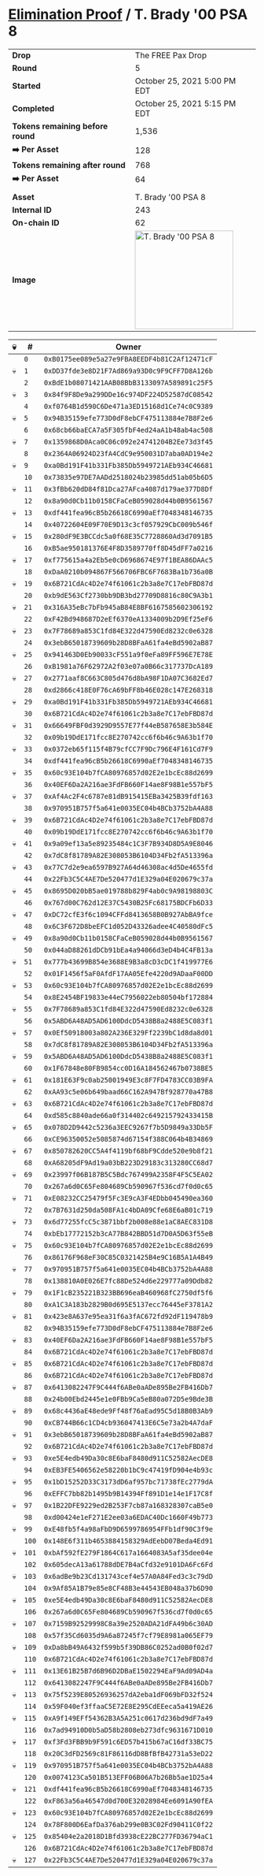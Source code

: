 # [Elimination Proof](./readme.md) / T. Brady &#039;00 PSA 8

|||
|---|---|
| **Drop** | The FREE Pax Drop |
| **Round** | 5 |
| **Started** | October 25, 2021 5:00 PM EDT |
| **Completed** | October 25, 2021 5:15 PM EDT |
| **Tokens remaining before round** | 1,536 |
| **➡️ Per Asset** | 128 |
| **Tokens remaining after round** | 768 |
| **➡️ Per Asset** | 64 |
| | |
| **Asset** | T. Brady &#039;00 PSA 8 |
| **Internal ID** | 243 |
| **On-chain ID** | 62 |
| **Image** | <img src="https://tcdn.blokpax.com/94aa4804-2e29-4935-b708-d9ac496662ee/55418692dbc32385cc87c5b511e638efef6baa8673c84979538ed3e8318d9881.jpg" height="200" alt="T. Brady &#039;00 PSA 8" /> |


| 💀 | # | Owner |
| --- | --- | --- |
|  | `0` | `0xB0175ee089e5a27e9FBA8EEDF4b81C2Af12471cF` |
| 💀 | `1` | `0xDD37fde3e8D21F7Ad869a93D0c9F9CFF7D8A126b` |
|  | `2` | `0xBdE1b08071421AAB08BbB3133097A589891c25F5` |
| 💀 | `3` | `0x84f9F8De9a299DDe16c974DF224D52587dC08542` |
|  | `4` | `0xf0764B1d590C6De471a3ED15168d1Ce74c0C9389` |
| 💀 | `5` | `0x94B35159efe773D0dF8ebCF475113884e7B8F2e6` |
|  | `6` | `0x68cb66baECA7a5F305fbF4ed24aA1b48ab4ac508` |
| 💀 | `7` | `0x1359868D0Aca0C06c092e24741204B2Ee73d3f45` |
|  | `8` | `0x2364A06924D23fA4CdC9e950031D7aba0AD194e2` |
| 💀 | `9` | `0xa0Bd191F41b331Fb385Db5949721AEb934C46681` |
|  | `10` | `0x73835e97DE7AADd2518024b23985dd51ab05b6D5` |
| 💀 | `11` | `0x3fBb620dD84f81Dca27AFca4087d179ae377D8Df` |
|  | `12` | `0x8a90d0Cb11b0158CFaCeB059028d44b0B9561567` |
| 💀 | `13` | `0xdf441fea96cB5b26618C6990aEf7048348146735` |
|  | `14` | `0x40722604E09F70E9D13c3cf057929CbC009b546f` |
| 💀 | `15` | `0x280dF9E3BCCdc5a0f68E35C7728860Ad3d7091B5` |
|  | `16` | `0xB5ae950181376E4F8D3589770ff8D45dFF7a0216` |
| 💀 | `17` | `0xf775615a4a2Eb5e0cD6968674E97f1BEA86DAAc5` |
|  | `18` | `0xDaA0210b094867F566706FBC6F7683Ba1b736a0B` |
| 💀 | `19` | `0x6B721CdAc4D2e74f61061c2b3a8e7C17ebFBD87d` |
|  | `20` | `0xb9dE563Cf2730bb9DB3bd27709D8816c80C9A3b1` |
| 💀 | `21` | `0x316A35eBc7bFb945aB84E8BF6167585602306192` |
|  | `22` | `0xF42Bd948687D2eEf6370eA1334009b2D9Ef25eF6` |
| 💀 | `23` | `0x7F78689a853C1fd84E322d47590Ed8232c0e6328` |
|  | `24` | `0x3ebB65018739609b28D8BFaA61fa4eBd5902aB87` |
| 💀 | `25` | `0x941463D0Eb90033cF551a9f0eFa89FF596E7E78E` |
|  | `26` | `0xB1981a76F62972A2f03e07a0B66c317737DcA189` |
| 💀 | `27` | `0x2771aaf8C663C805d476d8bA98F1DA07C3682Ed7` |
|  | `28` | `0xd2866c418E0F76cA69bFF8b46E028c147E268318` |
| 💀 | `29` | `0xa0Bd191F41b331Fb385Db5949721AEb934C46681` |
|  | `30` | `0x6B721CdAc4D2e74f61061c2b3a8e7C17ebFBD87d` |
| 💀 | `31` | `0x66649FBF0d3929D9557E77f44eB587658E3b584E` |
|  | `32` | `0x09b19DdE171fcc8E270742cc6f6b46c9A63b1f70` |
| 💀 | `33` | `0x0372eb65f115f4B79cfCC7F9Dc796E4F161Cd7F9` |
|  | `34` | `0xdf441fea96cB5b26618C6990aEf7048348146735` |
| 💀 | `35` | `0x60c93E104b7fCA80976857d02E2e1bcEc88d2699` |
|  | `36` | `0x40EF6Da2A216ae3FdFB660F14ae8F98B1e557bF5` |
| 💀 | `37` | `0xAf4Ac2F4c6787e81dB915415EBa3425B39fdf163` |
|  | `38` | `0x970951B757f5a641e0035EC04b4BCb3752bA4A88` |
| 💀 | `39` | `0x6B721CdAc4D2e74f61061c2b3a8e7C17ebFBD87d` |
|  | `40` | `0x09b19DdE171fcc8E270742cc6f6b46c9A63b1f70` |
| 💀 | `41` | `0x9a09ef13a5e89235484c1C3F7B934D8D5A9E8046` |
|  | `42` | `0x7dC8f81789A82E308053B6104D34Fb2fA513396a` |
| 💀 | `43` | `0x77C7d2e9ea6597B927A64d46308ac4d5De4655fd` |
|  | `44` | `0x22Fb3C5C4AE7De520477d1E329a04E020679c37a` |
| 💀 | `45` | `0x8695D020bB5ae019788b829F4ab0c9A98198803C` |
|  | `46` | `0x767d00C762d12E37C5430B25Fc68175BDCFb6D33` |
| 💀 | `47` | `0xDC72cfE3f6c1094CFFd8413658B0B927AbBA9fce` |
|  | `48` | `0x6C3F672D8beEFC1d052D43326adee4C40580dFc5` |
| 💀 | `49` | `0x8a90d0Cb11b0158CFaCeB059028d44b0B9561567` |
|  | `50` | `0x044aD88261dDCb91bEa4a94066d3eD4b4C4FB13a` |
| 💀 | `51` | `0x777b43699B854e3688E9B3a8cD3cDC1f419977E6` |
|  | `52` | `0x01F1456f5aF0AfdF17AA05Efe4220d9ADaaF00DD` |
| 💀 | `53` | `0x60c93E104b7fCA80976857d02E2e1bcEc88d2699` |
|  | `54` | `0x8E2454BF19833e44eC7956022eb80504bf172884` |
| 💀 | `55` | `0x7F78689a853C1fd84E322d47590Ed8232c0e6328` |
|  | `56` | `0x5ABD6A48AD5AD6100DdcD5438B8a2488E5C083f1` |
| 💀 | `57` | `0x0Ef50918003a802A236E329Ff2239bC1d8da8d01` |
|  | `58` | `0x7dC8f81789A82E308053B6104D34Fb2fA513396a` |
| 💀 | `59` | `0x5ABD6A48AD5AD6100DdcD5438B8a2488E5C083f1` |
|  | `60` | `0x1F67848e80FB9854cc0D16A184562467b0738BE5` |
| 💀 | `61` | `0x181E63F9c0ab25001949E3c8F7FD4783CC03B9FA` |
|  | `62` | `0xAA93c5e06b649baad66C162A947Bf928770a47B8` |
| 💀 | `63` | `0x6B721CdAc4D2e74f61061c2b3a8e7C17ebFBD87d` |
|  | `64` | `0xd585c8840ade66a0f314402c649215792433415B` |
| 💀 | `65` | `0x078D2D9442c5236a3EEC9267f7b5D9849a33Db5F` |
|  | `66` | `0xCE96350052e5085874d67154f388C064b4B34869` |
| 💀 | `67` | `0x850782620CC5A4f4119bf68bF9Cdde520e9b8f21` |
|  | `68` | `0xA68205dF9Ad19a03bB223D29183c313280CC68d7` |
| 💀 | `69` | `0x23997f06B187B5C5Bdc767499A2358F4F5C5EA02` |
|  | `70` | `0x267a6d0C65Fe804689Cb590967f536cd7f0d0c65` |
| 💀 | `71` | `0xE08232CC25479f5Fc3E9cA3F4EDbb045490ea360` |
|  | `72` | `0x7B7631d250da508FA1c4bDA09Cfe68E6aB01c719` |
| 💀 | `73` | `0x6d77255fcC5c3871bbf2b008e88e1aC8AEC831D8` |
|  | `74` | `0xbEb17772152b3cA77B842BBD51d7D0A5D63f55eB` |
| 💀 | `75` | `0x60c93E104b7fCA80976857d02E2e1bcEc88d2699` |
|  | `76` | `0x86176F968eF30C85C0321425B4e9C16B5A1A4B49` |
| 💀 | `77` | `0x970951B757f5a641e0035EC04b4BCb3752bA4A88` |
|  | `78` | `0x138810A0E026E7fc88De524d6e229777a09Ddb82` |
| 💀 | `79` | `0x1F1cB235221B323BB696eaB460968fC2750df5f6` |
|  | `80` | `0xA1C3A183b2829B0d695E5137ecc76445eF3781A2` |
| 💀 | `81` | `0x423e8A637e95ea31f6a3fAC672fd92dF119478b9` |
|  | `82` | `0x94B35159efe773D0dF8ebCF475113884e7B8F2e6` |
| 💀 | `83` | `0x40EF6Da2A216ae3FdFB660F14ae8F98B1e557bF5` |
|  | `84` | `0x6B721CdAc4D2e74f61061c2b3a8e7C17ebFBD87d` |
| 💀 | `85` | `0x6B721CdAc4D2e74f61061c2b3a8e7C17ebFBD87d` |
|  | `86` | `0x6B721CdAc4D2e74f61061c2b3a8e7C17ebFBD87d` |
| 💀 | `87` | `0x6413082247F9C444f6ABe0aADe895Be2FB416Db7` |
|  | `88` | `0x24b00Ebd2445e1e0FBb9Ca5eB80a072D5e9Bde3B` |
| 💀 | `89` | `0x68c4436aE48ede9Ff48f76aEad95C5d18B0B3Ab9` |
|  | `90` | `0xCB744B66c1CD4cb936047413E6C5e73a2b4A7daF` |
| 💀 | `91` | `0x3ebB65018739609b28D8BFaA61fa4eBd5902aB87` |
|  | `92` | `0x6B721CdAc4D2e74f61061c2b3a8e7C17ebFBD87d` |
| 💀 | `93` | `0xe5E4edb49Da30c8E6baF8480d911C52582AecDE8` |
|  | `94` | `0xEB3FE5406562e58220b1bC9c47419fD904e4b93c` |
| 💀 | `95` | `0x1bD15252D33C3173dD6af957bc71738fEc2779dA` |
|  | `96` | `0xEFFC7bb82b1495b9B14394Ff891D1e14e1F17C8f` |
| 💀 | `97` | `0x1B22DFE9229ed2B253F7cb87a168328307caB5e0` |
|  | `98` | `0xd00424e1eF271E2ee03a6EDAC40Dc1660F49b773` |
| 💀 | `99` | `0xE48fb5f4a98aFbD9D6599786954FFb1df90C3f9e` |
|  | `100` | `0x148E6f311b4653884158329AdEebD07Beda4Ed91` |
| 💀 | `101` | `0xbAf592fE279F1864C617a1664083A5af35dee04e` |
|  | `102` | `0x605decA13a61788dDE7B4aCfd32e9101DA6Fc6Fd` |
| 💀 | `103` | `0x6adBe9b23Cd131743cef4e57A0A84Fed3c3c79dD` |
|  | `104` | `0x9Af85A1B79e85e8CF48B3e44543EB048a37b6D90` |
| 💀 | `105` | `0xe5E4edb49Da30c8E6baF8480d911C52582AecDE8` |
|  | `106` | `0x267a6d0C65Fe804689Cb590967f536cd7f0d0c65` |
| 💀 | `107` | `0x7159B92529998C8a39e2520ADA21dFA49b6c30AD` |
|  | `108` | `0x57f35Cd6035d9A6a87245f7cf79E8981a065EF79` |
| 💀 | `109` | `0xDa8bB49A6432f599b5f39DB86C0252ad0B0f02d7` |
|  | `110` | `0x6B721CdAc4D2e74f61061c2b3a8e7C17ebFBD87d` |
| 💀 | `111` | `0x13E61B25B7d6B96D2DBaE1502294EaF9Ad09AD4a` |
|  | `112` | `0x6413082247F9C444f6ABe0aADe895Be2FB416Db7` |
| 💀 | `113` | `0x75f5239E80526936257dA2eba1dF069bFD32f524` |
|  | `114` | `0x59F040ef3ffaaC5E72E8E295CdEEeca5a419AE26` |
| 💀 | `115` | `0xA9f149EFf54362B3A5A251c0617d236bd9dF7a49` |
|  | `116` | `0x7ad94910D0b5aD58b2808eb273dfc9631671D010` |
| 💀 | `117` | `0xf3Fd3FBB9b9F591c6ED57b415b67aC16df33BC75` |
|  | `118` | `0x20C3dFD2569c81F86116dD8BfBfB42731a53eD22` |
| 💀 | `119` | `0x970951B757f5a641e0035EC04b4BCb3752bA4A88` |
|  | `120` | `0x0074123Ca501B513EFF06B06A7b26Bb5ae1D25a4` |
| 💀 | `121` | `0xdf441fea96cB5b26618C6990aEf7048348146735` |
|  | `122` | `0xF863a56a46547d0d700E32028984Ee6091A90fEA` |
| 💀 | `123` | `0x60c93E104b7fCA80976857d02E2e1bcEc88d2699` |
|  | `124` | `0x78F800D6EafDa376ab299e0B3C02Fd90411C0f22` |
| 💀 | `125` | `0x85404e2a2018D1Bfd3938cE22BC277FD36794aC1` |
|  | `126` | `0x6B721CdAc4D2e74f61061c2b3a8e7C17ebFBD87d` |
| 💀 | `127` | `0x22Fb3C5C4AE7De520477d1E329a04E020679c37a` |
